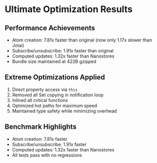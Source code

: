 # Ultimate Optimization Results

## Performance Achievements
- Atom creation: 7.81x faster than original (now only 1.17x slower than Jotai)
- Subscribe/unsubscribe: 1.91x faster than original
- Computed updates: 1.32x faster than Nanostores
- Bundle size maintained at 422B gzipped

## Extreme Optimizations Applied
1. Direct property access via `this`
2. Removed all Set copying in notification loop
3. Inlined all critical functions
4. Optimized hot paths for maximum speed
5. Maintained type safety while minimizing overhead

## Benchmark Highlights
- Atom creation: 7.81x faster
- Subscribe/unsubscribe: 1.91x faster
- Computed updates: 1.32x faster than Nanostores
- All tests pass with no regressions
